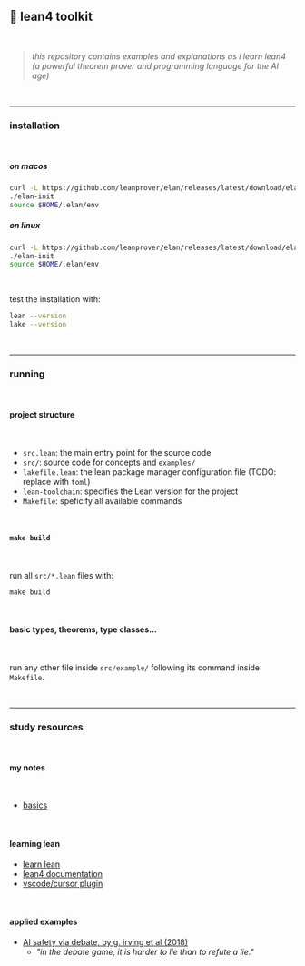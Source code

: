 ## 🔮 lean4 toolkit

<br>

> *this repository contains examples and explanations as i learn lean4 (a powerful theorem prover and programming language for the AI age)*

<br>

---

### installation

<br>

##### on macos

```bash
curl -L https://github.com/leanprover/elan/releases/latest/download/elan-x86_64-apple-darwin.tar.gz | tar xz
./elan-init
source $HOME/.elan/env
```

##### on linux
```bash
curl -L https://github.com/leanprover/elan/releases/latest/download/elan-x86_64-unknown-linux-gnu.tar.gz | tar xz
./elan-init
source $HOME/.elan/env
```

<br>

test the installation with:
```bash
lean --version
lake --version
```

<br>

---

### running

<br>

#### project structure

<br>

- `src.lean`: the main entry point for the source code
- `src/`: source code for concepts and `examples/` 
- `lakefile.lean`: the lean package manager configuration file (TODO: replace with `toml`)
- `lean-toolchain`: specifies the Lean version for the project
- `Makefile`: speficify all available commands

<br>

#### `make build`

<br>

run all `src/*.lean` files with:

```shell
make build
```

<br>

#### basic types, theorems, type classes...

<br>

run any other file inside `src/example/` following its command inside `Makefile`.

<br>


----

### study resources

<br>

#### my notes

<br>

- [basics](docs/basic_concepts.md)

<br>

#### learning lean

- [learn lean](https://lean-lang.org/documentation/0)
- [lean4 documentation](https://leanprover.github.io/lean4/doc/)
- [vscode/cursor plugin](https://marketplace.visualstudio.com/items?itemName=leanprover.lean4)

<br>

#### applied examples

- [AI safety via debate, by g. irving et al (2018)](https://arxiv.org/pdf/1805.00899)
    - *"in the debate game, it is harder to lie than to refute a lie."*